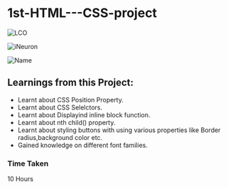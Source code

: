 # 1st-HTML---CSS-project


![LCO](https://img.shields.io/badge/iNeuron-Course-important)

![iNeuron](https://img.shields.io/badge/iNeuron-Course-important)

![Name](https://img.shields.io/badge/-CHANDRASEKHAR%20KOMMOJU-ff69b4)

##  Learnings from this Project:

- Learnt about CSS Position Property.
- Learnt about CSS Selelctors.
- Learnt about Displayind inline block function.
- Learnt about nth child() property.
- Learnt about styling buttons with using various properties like Border radius,background color etc.
- Gained knowledge on different font families.

 ### Time Taken
 10 Hours
